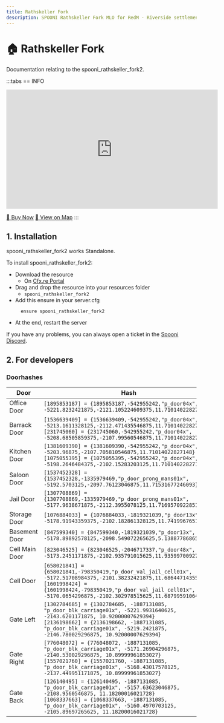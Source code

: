 ```yaml
---
title: Rathskeller Fork
description: SPOONI Rathskeller Fork MLO for RedM - Riverside settlement with buildings. Small New Austin community for frontier roleplay in Red Dead Redemption 2.
---
```


# 🏠  Rathskeller Fork
Documentation relating to the spooni_rathskeller_fork2.

:::tabs
== INFO
<iframe width="560" height="315" src="https://www.youtube.com/embed/tmx51pY5vIA?si=y5WjtdeKfNOaNyPW" frameborder="0" allow="accelerometer; autoplay; clipboard-write; encrypted-media; gyroscope; picture-in-picture; web-share" referrerpolicy="strict-origin-when-cross-origin" allowfullscreen></iframe>

<a href="https://spooni-mapping.tebex.io/package/6716551" class="button-buy">🛒 Buy Now</a>
<a href="https://spooni.de/rdr2/?m=house116" class="button-map">📍 View on Map</a>
:::

## 1. Installation
spooni_rathskeller_fork2 works Standalone.  

To install spooni_rathskeller_fork2:
- Download the resource
  - On [Cfx.re Portal](https://portal.cfx.re/)
- Drag and drop the resource into your resources folder
  - `spooni_rathskeller_fork2`
- Add this ensure in your server.cfg
  ```
    ensure spooni_rathskeller_fork2
  ```
- At the end, restart the server

If you have any problems, you can always open a ticket in the [Spooni Discord](https://discord.gg/spooni).

## 2. For developers
### Doorhashes
| Door                      | Hash
|---------------------------|----------------------------------------------------------------------------------|
| Office Door               | `[1895853187] = {1895853187,-542955242,"p_door04x", -5221.8232421875,-2121.105224609375,11.71014022827148}`
| Barrack Door              | `[1536639409] = {1536639409,-542955242,"p_door04x", -5213.1611328125,-2112.471435546875,11.71014022827148}` <br> `[231745060] = {231745060,-542955242,"p_door04x", -5208.68505859375,-2107.99560546875,11.71014022827148}`
| Kitchen Door              | `[1381609390] = {1381609390,-542955242,"p_door04x", -5203.96875,-2107.705810546875,11.71014022827148}` <br> `[1075055395] = {1075055395,-542955242,"p_door04x", -5198.2646484375,-2102.15283203125,11.71014022827148}`
| Saloon Door               | `[1537452328] = {1537452328,-1335979469,"p_door_prong_mans01x", -5192.5703125,-2097.76123046875,11.71531677246093}`
| Jail Door                 | `[1307708869] = {1307708869,-1335979469,"p_door_prong_mans01x", -5177.9638671875,-2112.3955078125,11.71695709228515}`
| Storage Door              | `[1076884033] = {1076884033,-1819321039,"p_door13x", -5178.91943359375,-2102.182861328125,11.74199676513671}`
| Basement Door             | `[847599340] = {847599340,-1819321039,"p_door13x", -5178.89892578125,-2098.549072265625,5.13887786865234}`
| Cell Main Door            | `[823046525] = {823046525,-2046717337,"p_door48x", -5173.2451171875,-2102.935791015625,11.93599700927734}`
| Cell Door                 | `[658021841] = {658021841,-798350419,"p_door_val_jail_cell01x", -5172.51708984375,-2101.38232421875,11.68644714355468}` <br> `[1601998424] = {1601998424,-798350419,"p_door_val_jail_cell01x", -5170.0654296875,-2102.302978515625,11.68799591064453}`
| Gate Left                 | `[1302784685] = {1302784685, -1887131085, "p_door_blk_carriage01x", -5221.9931640625, -2143.6201171875, 10.92000007629394}` <br> `[2136198662] = {2136198662, -1887131085, "p_door_blk_carriage01x", -5219.2421875, -2146.780029296875, 10.92000007629394}`
| Gate Right                | `[776048072] = {776048072, -1887131085, "p_door_blk_carriage01x", -5171.26904296875, -2140.530029296875, 10.89999961853027}` <br> `[1557021760] = {1557021760, -1887131085, "p_door_blk_carriage01x", -5168.43017578125, -2137.449951171875, 10.89999961853027}`
| Gate Back                 | `[126140495] = {126140495, -1887131085, "p_door_blk_carriage01x", -5157.63623046875, -2108.9560546875, 11.18200016021728}` <br> `[1068337663] = {1068337663, -1887131085, "p_door_blk_carriage01x", -5160.4970703125, -2105.89697265625, 11.18200016021728}`